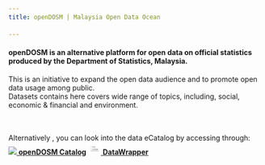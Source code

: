 ```yaml
---
title: openDOSM | Malaysia Open Data Ocean

---
```

#### **openDOSM** is an alternative platform for open data on official statistics produced by the Department of Statistics, Malaysia.

This is an initiative to expand the open data audience and to promote open data usage among public.  
Datasets contains here covers wide range of topics, including, social, economic & financial and environment.

<br><br>
Alternatively , you can look into the data eCatalog by accessing through: <br>
[<img src="https://s18955.pcdn.co/wp-content/uploads/2018/02/github.png" width="25"/> **openDOSM Catalog**](http://statsgen.cloud/openDOSM/resources.html)
[<img src="https://raw.githubusercontent.com/DOSM-GitHub/opendosm/master/images/datawrapper.png" width="25"/> **DataWrapper**](https://datawrapper.dwcdn.net/Wc0Zl/9/)

<div data-type="AwesomeTableView" data-filters="false" data-viewID="-N7O66axofbp0vkpBgAN"></div>
